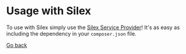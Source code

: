 # Usage with Silex
To use with Silex simply use the
[Silex Service Provider](https://github.com/gosukiwi/silex-katar)! It's
as easy as including the dependency in your `composer.json` file.

[Go back](index.md)
